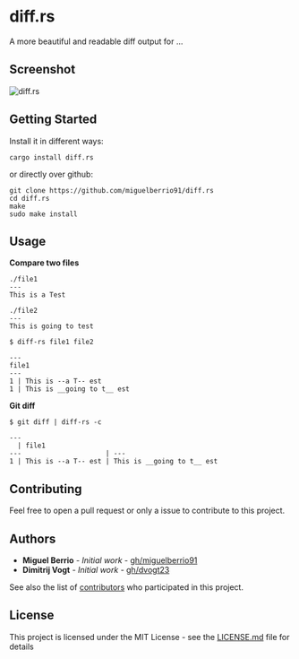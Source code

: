 # diff.rs

A more beautiful and readable diff output for ...

## Screenshot

![diff.rs](http://via.placeholder.com/800x600)

## Getting Started

Install it in different ways:

```
cargo install diff.rs
```

or directly over github:

```
git clone https://github.com/miguelberrio91/diff.rs
cd diff.rs
make
sudo make install
```

## Usage

**Compare two files**
```
./file1
---
This is a Test
```

```
./file2
---
This is going to test
```

```
$ diff-rs file1 file2
```

```
---
file1
---
1 | This is --a T-- est
1 | This is __going to t__ est
```

**Git diff**
```
$ git diff | diff-rs -c
```

```
---
  | file1
---                     | ---
1 | This is --a T-- est | This is __going to t__ est
```
## Contributing

Feel free to open a pull request or only a issue to contribute to this project.

## Authors

* **Miguel Berrio** - *Initial work* - [gh/miguelberrio91](https://github.com/miguelberrio91)
* **Dimitrij Vogt** - *Initial work* - [gh/dvogt23](https://github.com/dvogt23)

See also the list of [contributors](https://github.com/miguelberrio91/diff.rs/contributors) who participated in this project.

## License

This project is licensed under the MIT License - see the [LICENSE.md](LICENSE.md) file for details
